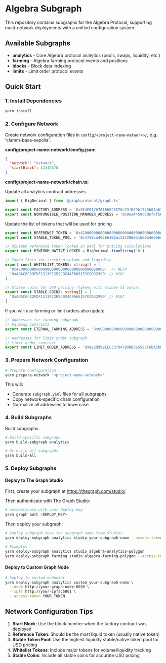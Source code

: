 # Algebra Subgraph

This repository contains subgraphs for the Algebra Protocol, supporting multi-network deployments with a unified configuration system.

## Available Subgraphs

- **analytics** - Core Algebra protocol analytics (pools, swaps, liquidity, etc.)
- **farming** - Algebra farming protocol events and positions
- **blocks** - Block data indexing
- **limits** - Limit order protocol events

## Quick Start

### 1. Install Dependencies

```bash
yarn install
```

### 2. Configure Network

Create network configuration files in `config/<project-name-network>/`, e.g. 'clamm-base-sepolia':

**config/project-name-network/config.json:**
```json
{
  "network": "network",
  "startBlock": 12345678
}
```

**config/project-name-network/chain.ts:**

Update all analytics contract addresses 
```typescript
import { BigDecimal } from '@graphprotocol/graph-ts'

export const FACTORY_ADDRESS = '0x5E4F01767A1068C5570c29fDF9bf743b0Aa637d7'
export const NONFUNGIBLE_POSITION_MANAGER_ADDRESS = '0x9ea4459c8defbf561495d95414b9cf1e2242a3e2'
```

Update the list of tokens that will be used for pricing
```typescript
export const REFERENCE_TOKEN = '0x4200000000000000000000000000000000000006' // Wrapped ETH
export const STABLE_TOKEN_POOL = '0x47e8ca40666102ac217286e51660a4e6e6d7f9a3' // USDC/WETH pool

// Minimum reference token locked in pool for pricing calculations
export const MINIMUM_NATIVE_LOCKED = BigDecimal.fromString('0')

// Token lists for tracking volume and liquidity
export const WHITELIST_TOKENS: string[] = [
  '0x4200000000000000000000000000000000000006', // WETH
  '0xABAC6F23FDF1313FC2E9C9244F666157CCD32990' // USDC
]

// Stable coins for USD pricing (tokens with stable $1 value)
export const STABLE_COINS: string[] = [
  '0xABAC6F23FDF1313FC2E9C9244F666157CCD32990' // USDC
]
```

If you will use farming or limit orders also update
```typescript
// Addresses for farming subgraph
// Farming contracts
export const ETERNAL_FARMING_ADDRESS = '0x0000000000000000000000000000000000000000'  

// Addresses for limit order subgraph
// Limit order contract
export const LIMIT_ORDER_ADDRESS = '0x822ddb9EECc3794790B8316585FebA5b8F7C7507'
```

### 3. Prepare Network Configuration

```bash
# Prepare configuration
yarn prepare-network '<project-name-network>'
```

This will:
- Generate `subgraph.yaml` files for all subgraphs
- Copy network-specific chain configuration
- Normalize all addresses to lowercase

### 4. Build Subgraphs

Build subgraphs:
```bash
# Build specific subgraph
yarn build-subgraph analytics

# Or build all subgraphs
yarn build-all
```

### 5. Deploy Subgraphs

#### Deploy to The Graph Studio

First, create your subgraph at https://thegraph.com/studio/

Then authenticate with The Graph Studio:
```bash
# Authenticate with your deploy key
yarn graph auth <DEPLOY_KEY>
```

Then deploy your subgraph:
```bash
# Deploy subgraph (use the subgraph name from Studio)
yarn deploy-subgraph analytics studio your-subgraph-name --access-token YOUR_ACCESS_TOKEN

# Examples
yarn deploy-subgraph analytics studio algebra-analytics-polygon
yarn deploy-subgraph farming studio algebra-farming-polygon --access-token YOUR_TOKEN
```

#### Deploy to Custom Graph Node

```bash
# Deploy to custom endpoint
yarn deploy-subgraph analytics custom your-subgraph-name \
  --node http://your-graph-node:8020 \
  --ipfs http://your-ipfs:5001 \
  --access-token YOUR_TOKEN
```

## Network Configuration Tips

1. **Start Block**: Use the block number when the factory contract was deployed
2. **Reference Token**: Should be the most liquid token (usually native token)
3. **Stable Token Pool**: Use the highest liquidity stable/native token pool for USD pricing
4. **Whitelist Tokens**: Include major tokens for volume/liquidity tracking
5. **Stable Coins**: Include all stable coins for accurate USD pricing